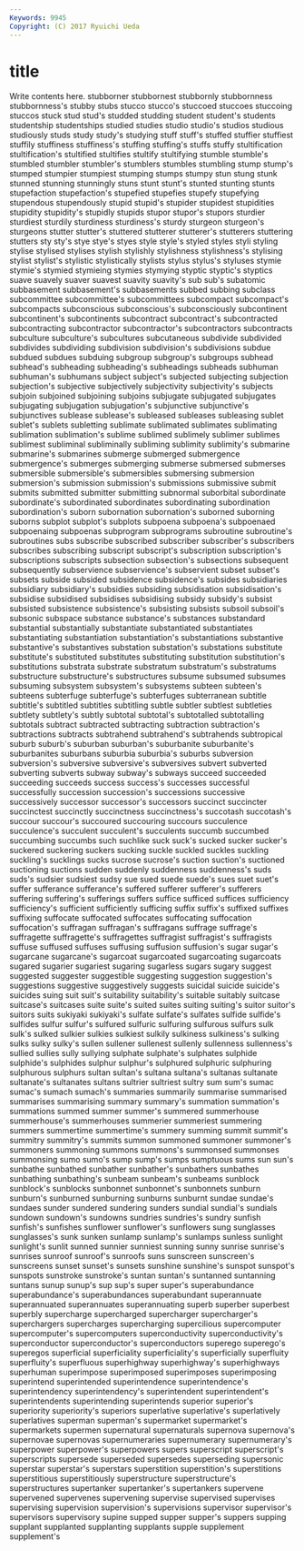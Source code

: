 ```yaml
---
Keywords: 9945 
Copyright: (C) 2017 Ryuichi Ueda
---
```


# title

Write contents here.
stubborner stubbornest stubbornly stubbornness stubbornness's stubby stubs stucco
stucco's stuccoed stuccoes stuccoing stuccos stuck stud stud's studded studding
student student's students studentship studentships studied studies studio studio's studios
studious studiously studs study study's studying stuff stuff's stuffed stuffier
stuffiest stuffily stuffiness stuffiness's stuffing stuffing's stuffs stuffy stultification stultification's
stultified stultifies stultify stultifying stumble stumble's stumbled stumbler stumbler's stumblers
stumbles stumbling stump stump's stumped stumpier stumpiest stumping stumps stumpy
stun stung stunk stunned stunning stunningly stuns stunt stunt's stunted
stunting stunts stupefaction stupefaction's stupefied stupefies stupefy stupefying stupendous stupendously
stupid stupid's stupider stupidest stupidities stupidity stupidity's stupidly stupids stupor
stupor's stupors sturdier sturdiest sturdily sturdiness sturdiness's sturdy sturgeon sturgeon's
sturgeons stutter stutter's stuttered stutterer stutterer's stutterers stuttering stutters sty
sty's stye stye's styes style style's styled styles styli styling
stylise stylised stylises stylish stylishly stylishness stylishness's stylising stylist stylist's
stylistic stylistically stylists stylus stylus's styluses stymie stymie's stymied stymieing
stymies stymying styptic styptic's styptics suave suavely suaver suavest suavity
suavity's sub sub's subatomic subbasement subbasement's subbasements subbed subbing subclass
subcommittee subcommittee's subcommittees subcompact subcompact's subcompacts subconscious subconscious's subconsciously subcontinent
subcontinent's subcontinents subcontract subcontract's subcontracted subcontracting subcontractor subcontractor's subcontractors subcontracts
subculture subculture's subcultures subcutaneous subdivide subdivided subdivides subdividing subdivision subdivision's
subdivisions subdue subdued subdues subduing subgroup subgroup's subgroups subhead subhead's
subheading subheading's subheadings subheads subhuman subhuman's subhumans subject subject's subjected
subjecting subjection subjection's subjective subjectively subjectivity subjectivity's subjects subjoin subjoined
subjoining subjoins subjugate subjugated subjugates subjugating subjugation subjugation's subjunctive subjunctive's
subjunctives sublease sublease's subleased subleases subleasing sublet sublet's sublets subletting
sublimate sublimated sublimates sublimating sublimation sublimation's sublime sublimed sublimely sublimer
sublimes sublimest subliminal subliminally subliming sublimity sublimity's submarine submarine's submarines
submerge submerged submergence submergence's submerges submerging submerse submersed submerses submersible
submersible's submersibles submersing submersion submersion's submission submission's submissions submissive submit
submits submitted submitter submitting subnormal suborbital subordinate subordinate's subordinated subordinates
subordinating subordination subordination's suborn subornation subornation's suborned suborning suborns subplot
subplot's subplots subpoena subpoena's subpoenaed subpoenaing subpoenas subprogram subprograms subroutine
subroutine's subroutines subs subscribe subscribed subscriber subscriber's subscribers subscribes subscribing
subscript subscript's subscription subscription's subscriptions subscripts subsection subsection's subsections subsequent
subsequently subservience subservience's subservient subset subset's subsets subside subsided subsidence
subsidence's subsides subsidiaries subsidiary subsidiary's subsidies subsiding subsidisation subsidisation's subsidise
subsidised subsidises subsidising subsidy subsidy's subsist subsisted subsistence subsistence's subsisting
subsists subsoil subsoil's subsonic subspace substance substance's substances substandard substantial
substantially substantiate substantiated substantiates substantiating substantiation substantiation's substantiations substantive substantive's
substantives substation substation's substations substitute substitute's substituted substitutes substituting substitution
substitution's substitutions substrata substrate substratum substratum's substratums substructure substructure's substructures
subsume subsumed subsumes subsuming subsystem subsystem's subsystems subteen subteen's subteens
subterfuge subterfuge's subterfuges subterranean subtitle subtitle's subtitled subtitles subtitling subtle
subtler subtlest subtleties subtlety subtlety's subtly subtotal subtotal's subtotalled subtotalling
subtotals subtract subtracted subtracting subtraction subtraction's subtractions subtracts subtrahend subtrahend's
subtrahends subtropical suburb suburb's suburban suburban's suburbanite suburbanite's suburbanites suburbans
suburbia suburbia's suburbs subversion subversion's subversive subversive's subversives subvert subverted
subverting subverts subway subway's subways succeed succeeded succeeding succeeds success
success's successes successful successfully succession succession's successions successive successively successor
successor's successors succinct succincter succinctest succinctly succinctness succinctness's succotash succotash's
succour succour's succoured succouring succours succulence succulence's succulent succulent's succulents
succumb succumbed succumbing succumbs such suchlike suck suck's sucked sucker
sucker's suckered suckering suckers sucking suckle suckled suckles suckling suckling's
sucklings sucks sucrose sucrose's suction suction's suctioned suctioning suctions sudden
suddenly suddenness suddenness's suds suds's sudsier sudsiest sudsy sue sued
suede suede's sues suet suet's suffer sufferance sufferance's suffered sufferer
sufferer's sufferers suffering suffering's sufferings suffers suffice sufficed suffices sufficiency
sufficiency's sufficient sufficiently sufficing suffix suffix's suffixed suffixes suffixing suffocate
suffocated suffocates suffocating suffocation suffocation's suffragan suffragan's suffragans suffrage suffrage's
suffragette suffragette's suffragettes suffragist suffragist's suffragists suffuse suffused suffuses suffusing
suffusion suffusion's sugar sugar's sugarcane sugarcane's sugarcoat sugarcoated sugarcoating sugarcoats
sugared sugarier sugariest sugaring sugarless sugars sugary suggest suggested suggester
suggestible suggesting suggestion suggestion's suggestions suggestive suggestively suggests suicidal suicide
suicide's suicides suing suit suit's suitability suitability's suitable suitably suitcase
suitcase's suitcases suite suite's suited suites suiting suiting's suitor suitor's
suitors suits sukiyaki sukiyaki's sulfate sulfate's sulfates sulfide sulfide's sulfides
sulfur sulfur's sulfured sulfuric sulfuring sulfurous sulfurs sulk sulk's sulked
sulkier sulkies sulkiest sulkily sulkiness sulkiness's sulking sulks sulky sulky's
sullen sullener sullenest sullenly sullenness sullenness's sullied sullies sully sullying
sulphate sulphate's sulphates sulphide sulphide's sulphides sulphur sulphur's sulphured sulphuric
sulphuring sulphurous sulphurs sultan sultan's sultana sultana's sultanas sultanate sultanate's
sultanates sultans sultrier sultriest sultry sum sum's sumac sumac's sumach
sumach's summaries summarily summarise summarised summarises summarising summary summary's summation
summation's summations summed summer summer's summered summerhouse summerhouse's summerhouses summerier
summeriest summering summers summertime summertime's summery summing summit summit's summitry
summitry's summits summon summoned summoner summoner's summoners summoning summons summons's
summonsed summonses summonsing sumo sumo's sump sump's sumps sumptuous sums
sun sun's sunbathe sunbathed sunbather sunbather's sunbathers sunbathes sunbathing sunbathing's
sunbeam sunbeam's sunbeams sunblock sunblock's sunblocks sunbonnet sunbonnet's sunbonnets sunburn
sunburn's sunburned sunburning sunburns sunburnt sundae sundae's sundaes sunder sundered
sundering sunders sundial sundial's sundials sundown sundown's sundowns sundries sundries's
sundry sunfish sunfish's sunfishes sunflower sunflower's sunflowers sung sunglasses sunglasses's
sunk sunken sunlamp sunlamp's sunlamps sunless sunlight sunlight's sunlit sunned
sunnier sunniest sunning sunny sunrise sunrise's sunrises sunroof sunroof's sunroofs
suns sunscreen sunscreen's sunscreens sunset sunset's sunsets sunshine sunshine's sunspot
sunspot's sunspots sunstroke sunstroke's suntan suntan's suntanned suntanning suntans sunup
sunup's sup sup's super super's superabundance superabundance's superabundances superabundant superannuate
superannuated superannuates superannuating superb superber superbest superbly supercharge supercharged supercharger
supercharger's superchargers supercharges supercharging supercilious supercomputer supercomputer's supercomputers superconductivity superconductivity's
superconductor superconductor's superconductors superego superego's superegos superficial superficiality superficiality's superficially
superfluity superfluity's superfluous superhighway superhighway's superhighways superhuman superimpose superimposed superimposes
superimposing superintend superintended superintendence superintendence's superintendency superintendency's superintendent superintendent's superintendents
superintending superintends superior superior's superiority superiority's superiors superlative superlative's superlatively
superlatives superman superman's supermarket supermarket's supermarkets supermen supernatural supernaturals supernova
supernova's supernovae supernovas supernumeraries supernumerary supernumerary's superpower superpower's superpowers supers
superscript superscript's superscripts supersede superseded supersedes superseding supersonic superstar superstar's
superstars superstition superstition's superstitions superstitious superstitiously superstructure superstructure's superstructures supertanker
supertanker's supertankers supervene supervened supervenes supervening supervise supervised supervises supervising
supervision supervision's supervisions supervisor supervisor's supervisors supervisory supine supped supper
supper's suppers supping supplant supplanted supplanting supplants supple supplement supplement's
